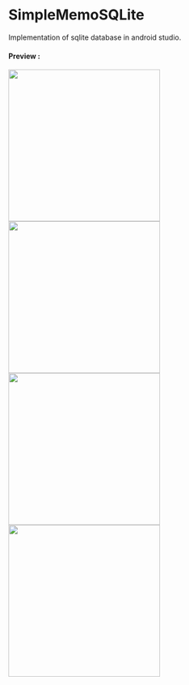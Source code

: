 # SimpleMemoSQLite
Implementation of sqlite database in android studio.<br>
<h4>Preview : </h4>
<img src='https://image.ibb.co/fwhSdz/Screen_Shot_2018_08_04_at_23_41_44.png' height='300px' widht='150px' /> <br>
<img src='https://image.ibb.co/ecEyJz/Screen_Shot_2018_08_04_at_23_10_24.png' height='300px' widht='150px' /> <br>
<img src='https://image.ibb.co/e0SUQe/Screen_Shot_2018_08_04_at_23_10_09.png' height='300px' widht='150px' /> <br>
<img src='https://image.ibb.co/n2skyz/Screen_Shot_2018_08_04_at_23_10_40.png' height='300px' widht='150px'/>
